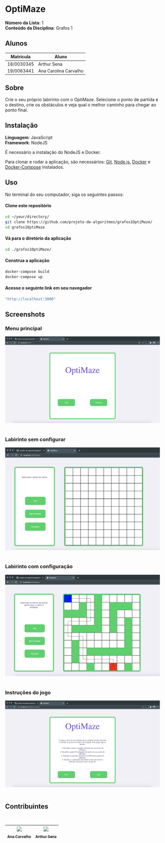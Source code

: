 # OptiMaze

**Número da Lista**: 1<br>
**Conteúdo da Disciplina**: Grafos 1<br>

## Alunos
|Matrícula | Aluno |
| -- | -- |
| 18/0030345  |  Arthur Sena |
| 19/0063441  |  Ana Carolina Carvalho |

## Sobre 
Crie o seu próprio labirinto com o OptiMaze. Selecione o ponto de partida e o destino, crie os obstáculos e veja qual o melhor caminho para chegar ao ponto final.  

## Instalação 
**Linguagem**: JavaScript<br>
**Framework**: NodeJS<br>

É necessário a instalação do NodeJS e Docker.

Para clonar e rodar a aplicação, são necessários: [Git](https://git-scm.com), [Node.js](https://nodejs.org/pt-br/), [Docker](https://docs.docker.com/install/) e [Docker-Compose](https://docs.docker.com/compose/install/) instalados.

## Uso
 
No terminal do seu computador, siga os seguintes passos:

#### Clone este repositório
```bash
cd ~/your/directory/
git clone https://github.com/projeto-de-algoritmos/grafos1OptiMaze/
cd grafos1OptiMaze
````

#### Vá para o diretório da aplicação
```bash
cd ./grafos1OptiMaze/
````

#### Construa a aplicação

```bash
docker-compose build
docker-compose up
```

#### Acesse o seguinte link em seu navegador
```bash
"http://localhost:3000"
```
## Screenshots

### Menu principal
<img src="./img/img3.png"></br></br>

### Labirinto sem configurar
<img src="./img/img1.png"></br></br>

### Labirinto com configuração
<img src="./img/img2.png"></br></br>

### Instruções do jogo
<img src="./img/img4.png"></br></br>

## Contribuintes 

<br>

[<img src="https://avatars2.githubusercontent.com/u/9967427?s=400&u=1d2d6cb30ebe846fe9a275e5be16c1ee8cbc07c8&v=4" width=115 > <br> <sub> Ana Carvalho </sub>](https://github.com/anacarolcs)|[<img src="https://avatars1.githubusercontent.com/u/49957403?s=460&u=170776941473671902ffee948e33b4a012829359&v=4" width=115 > <br> <sub> Arthur Sena </sub>](https://github.com/senaarth) |
| :---: | :---: |
